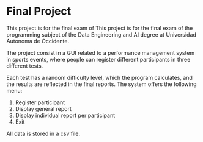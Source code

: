 # Final Project
This project is for the final exam of This project is for the final exam of the programming subject of the Data Engineering and AI degree at Universidad Autonoma de Occidente.

The project consist in a GUI related to a performance management system in sports events, where people can register different participants in three different tests.

Each test has a random difficulty level, which the program calculates, and the results are reflected in the final reports.
The system offers the following menu:
1. Register participant
2. Display general report
3. Display individual report per participant
4. Exit

All data is stored in a csv file.
